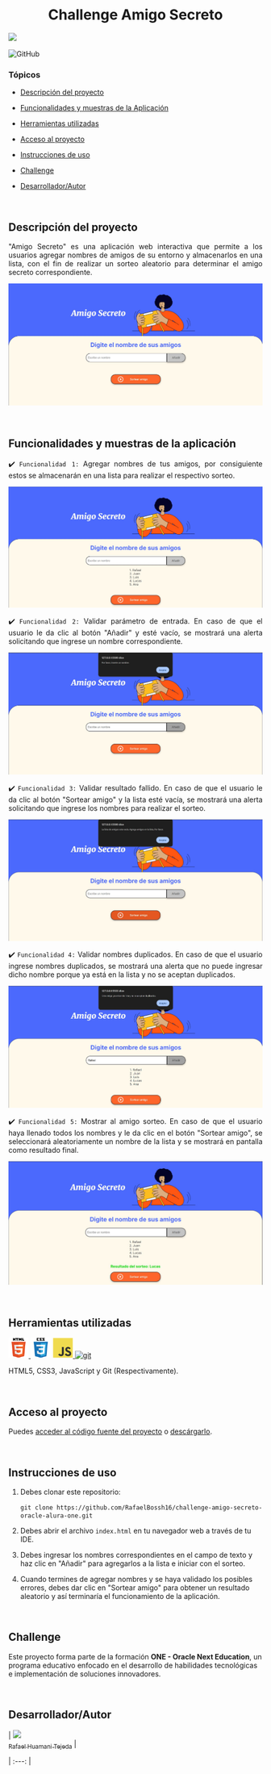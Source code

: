 <h1 align="center">Challenge Amigo Secreto</h1>

<p align="justify">
   <img src="http://img.shields.io/static/v1?label=STATUS&message=%20DONE&color=RED&style=for-the-badge" #vitrinedev/>
   
   ![GitHub](https://img.shields.io/github/stars/RafaelBossh16/challenge-amigo-secreto-oracle-alura-one)
   
</p>
   
### Tópicos 

- [Descripción del proyecto](#descripción-del-proyecto)

- [Funcionalidades y muestras de la Aplicación](#funcionalidades-muestras)

- [Herramientas utilizadas](#herramientas-utilizadas)

- [Acceso al proyecto](#acceso-al-proyecto)

- [Instrucciones de uso](#instrucciones-uso)

- [Challenge](#challenge)

- [Desarrollador/Autor](#dev-autor)

<br>

## Descripción del proyecto
<p align="justify">
   "Amigo Secreto" es una aplicación web interactiva que permite a los usuarios agregar nombres de amigos de su entorno y almacenarlos en una lista, con el 
   fin de realizar un sorteo aleatorio para determinar el amigo secreto correspondiente.

   ![Imagen descriptiva del proyecto finalizado](https://github.com/RafaelBossh16/challenge-amigo-secreto-oracle-alura-one/blob/38e58cafa3fdf8dca21a50048dcc927ed6195cf7/assets/proyecto-finalizado.jpg)
</p>

<br>

## Funcionalidades y muestras de la aplicación
<div align="justify">
   
:heavy_check_mark: `Funcionalidad 1:` Agregar nombres de tus amigos, por consiguiente estos se almacenarán en una lista para realizar el respectivo sorteo.

![Imagen de agregar nombres y lista](https://github.com/RafaelBossh16/challenge-amigo-secreto-oracle-alura-one/blob/df07333296460801cb30affce5f86598ab54d544/assets/lista-amigos.jpg)

:heavy_check_mark: `Funcionalidad 2:` Validar parámetro de entrada. En caso de que el usuario le da clic al botón "Añadir" y esté vacío, se mostrará una alerta solicitando que ingrese un nombre correspondiente.

![Validación-1](https://github.com/RafaelBossh16/challenge-amigo-secreto-oracle-alura-one/blob/38cd4ec203468513997a62dea139a1197a9f02a5/assets/validacion-1.jpg)

:heavy_check_mark: `Funcionalidad 3:` Validar resultado fallido. En caso de que el usuario le da clic al botón "Sortear amigo" y la lista esté vacía, se mostrará una alerta solicitando que ingrese los nombres para realizar el sorteo.

![Validación-2](https://github.com/RafaelBossh16/challenge-amigo-secreto-oracle-alura-one/blob/d736350e06c30b5913d03d3f5b8b323956283a74/assets/validacion-2.jpg)

:heavy_check_mark: `Funcionalidad 4:` Validar nombres duplicados. En caso de que el usuario ingrese nombres duplicados, se mostrará una alerta que no puede ingresar dicho nombre porque ya está en la lista y no se aceptan duplicados.

![Validación-3](https://github.com/RafaelBossh16/challenge-amigo-secreto-oracle-alura-one/blob/d736350e06c30b5913d03d3f5b8b323956283a74/assets/validacion-3.jpg)

:heavy_check_mark: `Funcionalidad 5:` Mostrar al amigo sorteo. En caso de que el usuario haya llenado todos los nombres y le da clic en el botón "Sortear amigo", se seleccionará aleatoriamente un nombre de la lista y se mostrará en pantalla como resultado final.

![Resultado final](https://github.com/RafaelBossh16/challenge-amigo-secreto-oracle-alura-one/blob/1ab0328a801f3229b606c7572c700d3ccc9edefa/assets/sorteo-final.jpg)

</div>

<br>

## Herramientas utilizadas
<p align="left"> <a href="https://www.w3schools.com/css/" target="_blank" rel="noreferrer"> 
   <img src="https://raw.githubusercontent.com/devicons/devicon/master/icons/html5/html5-original-wordmark.svg" alt="html5" width="40" height="40"/> </a>  
   <img src="https://raw.githubusercontent.com/devicons/devicon/master/icons/css3/css3-original-wordmark.svg" alt="css3" width="40" height="40"/> </a> <a href="https://git-scm.com/" target="_blank" >  
   <a href="https://developer.mozilla.org/en-US/docs/Web/JavaScript" target="_blank">  <img src="https://raw.githubusercontent.com/devicons/devicon/master/icons/javascript/javascript-original.svg" alt="javascript" width="40" height="40"/> 
   <img src="https://www.vectorlogo.zone/logos/git-scm/git-scm-icon.svg" alt="git" width="40" height="40"/> </a> <a href="https://www.w3.org/html/" target="_blank">
</a> </p>

<p align="justify">HTML5, CSS3, JavaScript y Git (Respectivamente).</p>

<br>

## Acceso al proyecto
Puedes [acceder al código fuente del proyecto](https://github.com/RafaelBossh16/challenge-amigo-secreto-oracle-alura-one.git) o [descárgarlo](aaa).

<br>

## Instrucciones de uso
1. Debes clonar este repositorio:
   ```
   git clone https://github.com/RafaelBossh16/challenge-amigo-secreto-oracle-alura-one.git
   ```

2. Debes abrir el archivo `index.html` en tu navegador web a través de tu IDE.

3. Debes ingresar los nombres correspondientes en el campo de texto y haz clic en "Añadir" para agregarlos a la lista e iniciar con el sorteo.

4. Cuando termines de agregar nombres y se haya validado los posibles errores, debes dar clic en "Sortear amigo" para obtener un resultado aleatorio y así terminaría el funcionamiento de la aplicación.

<br>

## Challenge
Este proyecto forma parte de la formación **ONE - Oracle Next Education**, un programa educativo enfocado en el desarrollo de habilidades tecnológicas e implementación de soluciones innovadores.

<br>

## Desarrollador/Autor
| [<img src="https://avatars.githubusercontent.com/u/140756022?v=4" width=115><br><sub>Rafael Huamani Tejeda</sub>](https://github.com/RafaelBossh16) |

| :---: |



   
